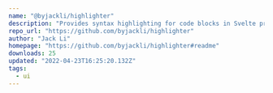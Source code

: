 ```yaml
---
name: "@byjackli/highlighter"
description: "Provides syntax highlighting for code blocks in Svelte projects."
repo_url: "https://github.com/byjackli/highlighter"
author: "Jack Li"
homepage: "https://github.com/byjackli/highlighter#readme"
downloads: 25
updated: "2022-04-23T16:25:20.132Z"
tags: 
  - ui
---
```


